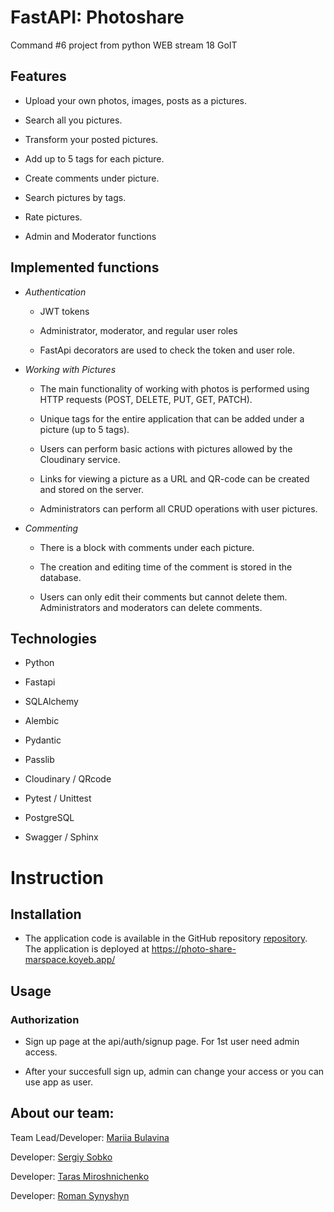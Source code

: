 # FastAPI: Photoshare

  Command #6 project from python WEB stream 18 GoIT
  

## Features

* Upload your own photos, images, posts as a pictures.

* Search all you pictures.

* Transform your posted pictures.

* Add up to 5 tags for each picture.

* Create comments under picture.

* Search pictures by tags.

* Rate pictures.

* Admin and Moderator functions

## Implemented functions

*  *Authentication*

	* JWT tokens

	* Administrator, moderator, and regular user roles

	* FastApi decorators are used to check the token and user role.

  

*  *Working with Pictures*
	* The main functionality of working with photos is performed using HTTP requests (POST, DELETE, PUT, GET, PATCH).

	* Unique tags for the entire application that can be added under a picture (up to 5 tags).

	* Users can perform basic actions with pictures allowed by the Cloudinary service.

	* Links for viewing a picture as a URL and QR-code can be created and stored on the server.

	* Administrators can perform all CRUD operations with user pictures.

  

*  *Commenting*
	* There is a block with comments under each picture.

	* The creation and editing time of the comment is stored in the database.

	* Users can only edit their comments but cannot delete them. Administrators and moderators can delete comments.
	


## Technologies

* Python 

* Fastapi 

* SQLAlchemy

* Alembic

* Pydantic

* Passlib

* Cloudinary / QRcode

* Pytest / Unittest

* PostgreSQL

* Swagger / Sphinx

  

# Instruction

## Installation

* The application code is available in the GitHub repository [repository](https://github.com/MariiaBulavina/GoIT-WEB-Project). The application is deployed at https://photo-share-marspace.koyeb.app/
  

## Usage

### Authorization

  

* Sign up page at the api/auth/signup page. For 1st user need admin access.

* After your succesfull sign up, admin can change your access or you can use app as user.

  

## About our team:

Team Lead/Developer: [Mariia Bulavina](https://github.com/MariiaBulavina)

Developer: [Sergiy Sobko](https://github.com/SobkoSergiy)

Developer: [Taras Miroshnichenko]()

Developer: [Roman Synyshyn](https://github.com/SRsr04)
